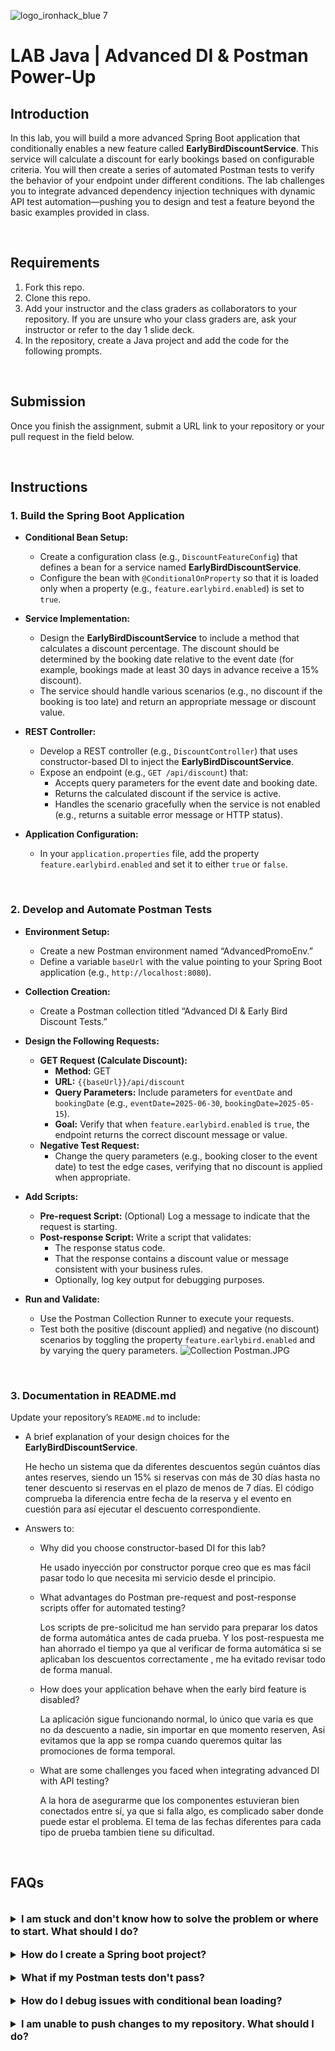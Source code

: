 ![logo_ironhack_blue 7](https://user-images.githubusercontent.com/23629340/40541063-a07a0a8a-601a-11e8-91b5-2f13e4e6b441.png)

# LAB Java | Advanced DI & Postman Power-Up

## Introduction

In this lab, you will build a more advanced Spring Boot application that conditionally enables a new feature called **EarlyBirdDiscountService**. This service will calculate a discount for early bookings based on configurable criteria. You will then create a series of automated Postman tests to verify the behavior of your endpoint under different conditions. The lab challenges you to integrate advanced dependency injection techniques with dynamic API test automation—pushing you to design and test a feature beyond the basic examples provided in class.

<br />

## Requirements

1. Fork this repo.
2. Clone this repo.
3. Add your instructor and the class graders as collaborators to your repository. If you are unsure who your class graders are, ask your instructor or refer to the day 1 slide deck.
4. In the repository, create a Java project and add the code for the following prompts.

<br />

## Submission

Once you finish the assignment, submit a URL link to your repository or your pull request in the field below.

<br />

## Instructions

### 1. Build the Spring Boot Application

- **Conditional Bean Setup:**

  - Create a configuration class (e.g., `DiscountFeatureConfig`) that defines a bean for a service named **EarlyBirdDiscountService**.
  - Configure the bean with `@ConditionalOnProperty` so that it is loaded only when a property (e.g., `feature.earlybird.enabled`) is set to `true`.

- **Service Implementation:**

  - Design the **EarlyBirdDiscountService** to include a method that calculates a discount percentage. The discount should be determined by the booking date relative to the event date (for example, bookings made at least 30 days in advance receive a 15% discount).
  - The service should handle various scenarios (e.g., no discount if the booking is too late) and return an appropriate message or discount value.

- **REST Controller:**

  - Develop a REST controller (e.g., `DiscountController`) that uses constructor-based DI to inject the **EarlyBirdDiscountService**.
  - Expose an endpoint (e.g., `GET /api/discount`) that:
    - Accepts query parameters for the event date and booking date.
    - Returns the calculated discount if the service is active.
    - Handles the scenario gracefully when the service is not enabled (e.g., returns a suitable error message or HTTP status).

- **Application Configuration:**
  - In your `application.properties` file, add the property `feature.earlybird.enabled` and set it to either `true` or `false`.

<br />

### 2. Develop and Automate Postman Tests

- **Environment Setup:**

  - Create a new Postman environment named “AdvancedPromoEnv.”
  - Define a variable `baseUrl` with the value pointing to your Spring Boot application (e.g., `http://localhost:8080`).

- **Collection Creation:**

  - Create a Postman collection titled “Advanced DI & Early Bird Discount Tests.”

- **Design the Following Requests:**

  - **GET Request (Calculate Discount):**
    - **Method:** GET
    - **URL:** `{{baseUrl}}/api/discount`
    - **Query Parameters:** Include parameters for `eventDate` and `bookingDate` (e.g., `eventDate=2025-06-30`, `bookingDate=2025-05-15`).
    - **Goal:** Verify that when `feature.earlybird.enabled` is `true`, the endpoint returns the correct discount message or value.
  - **Negative Test Request:**
    - Change the query parameters (e.g., booking closer to the event date) to test the edge cases, verifying that no discount is applied when appropriate.

- **Add Scripts:**

  - **Pre-request Script:** (Optional) Log a message to indicate that the request is starting.
  - **Post-response Script:** Write a script that validates:
    - The response status code.
    - That the response contains a discount value or message consistent with your business rules.
    - Optionally, log key output for debugging purposes.

- **Run and Validate:**
  - Use the Postman Collection Runner to execute your requests.
  - Test both the positive (discount applied) and negative (no discount) scenarios by toggling the property `feature.earlybird.enabled` and by varying the query parameters.
![Collection Postman.JPG](Collection%20Postman.JPG)
<br />

### 3. Documentation in README.md

Update your repository’s `README.md` to include:

- A brief explanation of your design choices for the **EarlyBirdDiscountService**.

  He hecho un sistema que da diferentes descuentos según cuántos días antes reserves, siendo un 15%
  si reservas con más de 30 días hasta no tener descuento si reservas en el plazo de menos de 7 días.
  El código comprueba la diferencia entre fecha de la reserva y el evento en cuestión para así ejecutar
  el descuento correspondiente.

- Answers to:


  - Why did you choose constructor-based DI for this lab?

    He usado inyección por constructor porque creo que es mas fácil pasar todo
    lo que necesita mi servicio desde el principio.
  

  - What advantages do Postman pre-request and post-response scripts offer for automated testing?
    
    Los scripts de pre-solicitud me han servido para preparar los datos de forma automática antes de cada prueba.
    Y los post-respuesta me han ahorrado el tiempo ya que al verificar de forma automática si se aplicaban los descuentos
    correctamente , me ha evitado revisar todo de forma manual.
  

  - How does your application behave when the early bird feature is disabled?

    La aplicación sigue funcionando normal, lo único que varia es que no da descuento a nadie, sin importar
    en que momento reserven, Asi evitamos que la app se rompa cuando queremos quitar las promociones de forma temporal.
  

  - What are some challenges you faced when integrating advanced DI with API testing?

    A la hora de asegurarme que los componentes estuvieran bien conectados entre sí, ya que si falla algo,
    es complicado saber donde puede estar el problema. El tema de las fechas diferentes para cada tipo de prueba tambien
    tiene su dificultad.

<br />

## FAQs

<br>

<details>
  <summary style="font-size: 16px; cursor: pointer; outline: none; font-weight: bold;">I am stuck and don't know how to solve the problem or where to start. What should I do?</summary>

<br> <!-- ✅ -->

If you are stuck in your code and don't know how to solve the problem or where to start, you should take a step back and try to form a clear, straight forward question about the specific issue you are facing. The process you will go through while trying to define this question, will help you narrow down the problem and come up with potential solutions.

For example, are you facing a problem because you don't understand the concept or are you receiving an error message that you don't know how to fix? It is usually helpful to try to state the problem as clearly as possible, including any error messages you are receiving. This can help you communicate the issue to others and potentially get help from classmates or online resources.

Once you have a clear understanding of the problem, you should be able to start working toward the solution.

</details>

<br>

<details>
  <summary style="font-size: 16px; cursor: pointer; outline: none; font-weight: bold;">How do I create a Spring boot project?</summary>

<br> <!-- ✅ -->

Spring boot is a framework for creating stand-alone, production-grade applications that are easy to launch and run. The best way to create a Spring boot project is to use the Spring Initializer website. The website provides a convenient way to generate a basic project structure with all the necessary dependencies and configurations.

- Step 1: Go to [start.spring.io](https://start.spring.io/)
- Step 2: Choose the type of project you want to create, such as Maven or Gradle.
- Step 3: Select the version of Spring Boot you want to use.
- Step 4: Choose the dependencies you need for your project. Some common dependencies include web, jpa and data-jpa.
- Step 5: Click the "Generate" button to download the project files.

Alternatively, you can use an Integrated Development Environment (IDE) such as Eclipse or IntelliJ IDEA. These IDEs have plugins for creating Spring boot projects, making it easy to set up the environment and get started with coding.

 </details>

<br>

<details>
  <summary style="font-size: 16px; cursor: pointer; outline: none; font-weight: bold;">What if my Postman tests don't pass?</summary>

<br> <!-- ✅ -->

- Ensure your `baseUrl` environment variable is correctly set.
- Verify that your application is running and accessible.
- Check your pre-request and post-response scripts for typos or logical errors.
- Use the Postman Console (View > Show Postman Console) to debug and view logs.

  <br>

</details>

<br>

<details>
  <summary style="font-size: 16px; cursor: pointer; outline: none; font-weight: bold;">How do I debug issues with conditional bean loading?</summary>
  
  <br />
  
  - Check your `application.properties` to ensure the correct values are set.
  - Use logging in your configuration and service classes to confirm whether beans are being instantiated.
  - Review your IDE’s console output and Spring Boot startup logs for any conditional configuration warnings or errors.
  
  <br />
</details>

<br>

<details>
  <summary style="font-size: 16px; cursor: pointer; outline: none; font-weight: bold;">I am unable to push changes to my repository. What should I do?</summary>

<br> <!-- ✅ -->

If you are unable to push changes to your repository, here are a few steps that you can follow:

1. Check your internet connection: Ensure that your internet connection is stable and working.
1. Verify your repository URL: Make sure that you are using the correct repository URL to push your changes.
1. Check Git credentials: Ensure that your Git credentials are up-to-date and correct. You can check your credentials using the following command:

```bash
git config --list
```

4. Update your local repository: Before pushing changes, make sure that your local repository is up-to-date with the remote repository. You can update your local repository using the following command:

```bash
git fetch origin
```

5. Check for conflicts: If there are any conflicts between your local repository and the remote repository, resolve them before pushing changes.
6. Push changes: Once you have resolved any conflicts and updated your local repository, you can try pushing changes again using the following command:

```bash
git push origin <branch_name>
```

</details>
